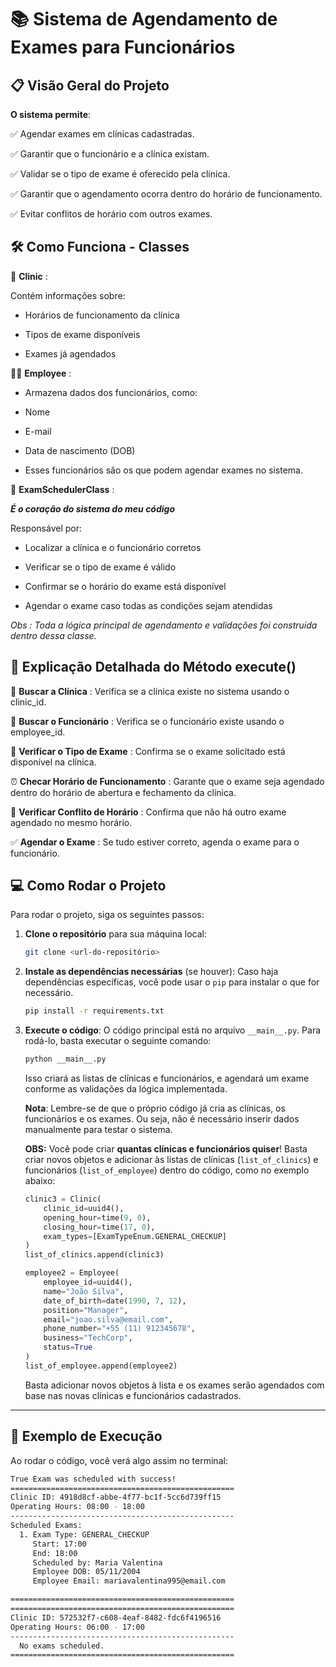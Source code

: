 
# 📚 Sistema de Agendamento de Exames para Funcionários

## 📋 Visão Geral do Projeto

**O sistema permite**:

✅ Agendar exames em clínicas cadastradas.

✅ Garantir que o funcionário e a clínica existam.

✅ Validar se o tipo de exame é oferecido pela clínica.

✅ Garantir que o agendamento ocorra dentro do horário de funcionamento.

✅ Evitar conflitos de horário com outros exames.


## 🛠 Como Funciona - Classes

🏥 **Clinic** :

Contém informações sobre:

- Horários de funcionamento da clínica

- Tipos de exame disponíveis

- Exames já agendados

👨‍💼 **Employee** :

- Armazena dados dos funcionários, como:

- Nome

- E-mail

- Data de nascimento (DOB)

- Esses funcionários são os que podem agendar exames no sistema.

📅 **ExamSchedulerClass** :

***É o coração do sistema do meu código***

Responsável por:

- Localizar a clínica e o funcionário corretos

- Verificar se o tipo de exame é válido

- Confirmar se o horário do exame está disponível

- Agendar o exame caso todas as condições sejam atendidas

*Obs : Toda a lógica principal de agendamento e validações foi construída dentro dessa classe.*

## 🔎 Explicação Detalhada do Método execute()

🔎 **Buscar a Clínica** :
Verifica se a clínica existe no sistema usando o clinic_id.

🔎 **Buscar o Funcionário** :
Verifica se o funcionário existe usando o employee_id.

📑 **Verificar o Tipo de Exame** :
Confirma se o exame solicitado está disponível na clínica.

⏰ **Checar Horário de Funcionamento** :
Garante que o exame seja agendado dentro do horário de abertura e fechamento da clínica.

📆 **Verificar Conflito de Horário** :
Confirma que não há outro exame agendado no mesmo horário.

✅ **Agendar o Exame** :
Se tudo estiver correto, agenda o exame para o funcionário.


## 💻 Como Rodar o Projeto

Para rodar o projeto, siga os seguintes passos:

1. **Clone o repositório** para sua máquina local:
    ```bash
    git clone <url-do-repositório>
    ```

2. **Instale as dependências necessárias** (se houver):
    Caso haja dependências específicas, você pode usar o `pip` para instalar o que for necessário.
    ```bash
    pip install -r requirements.txt
    ```

3. **Execute o código**:
    O código principal está no arquivo `__main__.py`. Para rodá-lo, basta executar o seguinte comando:

    ```bash
    python __main__.py
    ```

    Isso criará as listas de clínicas e funcionários, e agendará um exame conforme as validações da lógica implementada.

    **Nota**: Lembre-se de que o próprio código já cria as clínicas, os funcionários e os exames. Ou seja, não é necessário inserir dados manualmente para testar o sistema.

    **OBS:** Você pode criar **quantas clínicas e funcionários quiser**! Basta criar novos objetos e adicionar às listas de clínicas (`list_of_clinics`) e funcionários (`list_of_employee`) dentro do código, como no exemplo abaixo:

    ```python
    clinic3 = Clinic(
        clinic_id=uuid4(),
        opening_hour=time(9, 0),
        closing_hour=time(17, 0),
        exam_types=[ExamTypeEnum.GENERAL_CHECKUP]
    )
    list_of_clinics.append(clinic3)
    
    employee2 = Employee(
        employee_id=uuid4(),
        name="João Silva",
        date_of_birth=date(1990, 7, 12),
        position="Manager",
        email="joao.silva@email.com",
        phone_number="+55 (11) 912345678",
        business="TechCorp",
        status=True
    )
    list_of_employee.append(employee2)
    ```

    Basta adicionar novos objetos à lista e os exames serão agendados com base nas novas clínicas e funcionários cadastrados.

---

## 📜 Exemplo de Execução

Ao rodar o código, você verá algo assim no terminal:

```bash
True Exam was scheduled with success!
==================================================
Clinic ID: 4918d8cf-abbe-4f77-bc1f-5cc6d739ff15   
Operating Hours: 08:00 - 18:00
--------------------------------------------------
Scheduled Exams:
  1. Exam Type: GENERAL_CHECKUP
     Start: 17:00
     End: 18:00
     Scheduled by: Maria Valentina
     Employee DOB: 05/11/2004
     Employee Email: mariavalentina995@email.com  

==================================================
==================================================
Clinic ID: 572532f7-c608-4eaf-8482-fdc6f4196516   
Operating Hours: 06:00 - 17:00
--------------------------------------------------
  No exams scheduled.
==================================================
